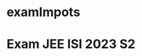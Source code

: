# examImpots
<h1>Exam JEE ISI 2023 S2</h1>
<img href="screenshot/s1.png" />
<img href="screenshot/s2.png" />
<img href="screenshot/s3.png" />
<img href="screenshot/s4.png" />
<img href="screenshot/s5.png" />
<img href="screenshot/s6.png" />
<img href="screenshot/s7.png" />
<img href="screenshot/s8.png" />
<img href="screenshot/s9.png" />
<img href="screenshot/s10.png" />
<img href="screenshot/s11.png" />
